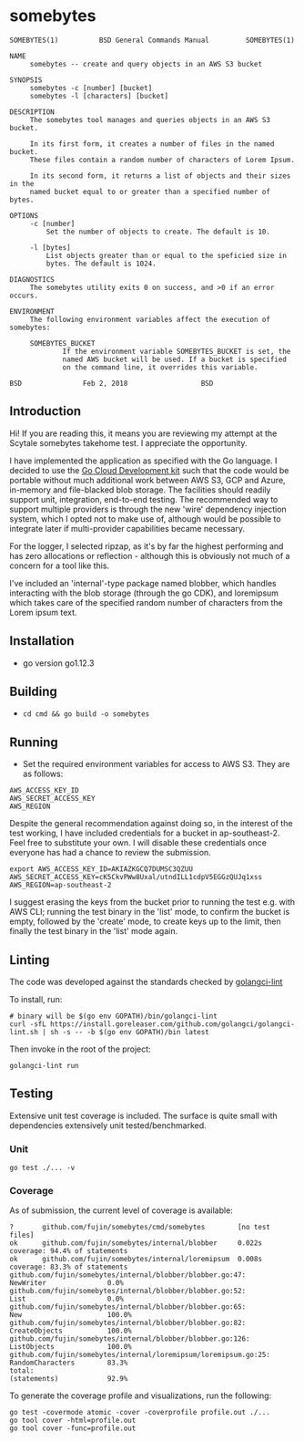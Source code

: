 # somebytes

```
SOMEBYTES(1)		  BSD General Commands Manual		  SOMEBYTES(1)

NAME
     somebytes -- create and query objects in an AWS S3 bucket

SYNOPSIS
     somebytes -c [number] [bucket]
     somebytes -l [characters] [bucket]

DESCRIPTION
     The somebytes tool manages and queries objects in an AWS S3 bucket.

     In its first form, it creates a number of files in the named bucket.
     These files contain a random number of characters of Lorem Ipsum.

     In its second form, it returns a list of objects and their sizes in the
     named bucket equal to or greater than a specified number of bytes.

OPTIONS
     -c [number]
	     Set the number of objects to create. The default is 10.

     -l [bytes]
	     List objects greater than or equal to the speficied size in
	     bytes. The default is 1024.

DIAGNOSTICS
     The somebytes utility exits 0 on success, and >0 if an error occurs.

ENVIRONMENT
     The following environment variables affect the execution of somebytes:

     SOMEBYTES_BUCKET
		     If the environment variable SOMEBYTES_BUCKET is set, the
		     named AWS bucket will be used. If a bucket is specified
		     on the command line, it overrides this variable.

BSD				  Feb 2, 2018				   BSD
```

## Introduction

Hi! If you are reading this, it means you are reviewing my attempt at the Scytale somebytes takehome test. I appreciate the opportunity.

I have implemented the application as specified with the Go language. I decided to use the [Go
Cloud Development kit](https://gocloud.dev/) such that the code would be portable without much additional work between
AWS S3, GCP and Azure, in-memory and file-blacked blob storage. The facilities should readily support unit, integration, end-to-end testing. The recommended way to support multiple providers is through the new 'wire' dependency injection system, which I opted not to make use of, although would be possible to integrate later if multi-provider capabilities became necessary.

For the logger, I selected ripzap, as it's by far the highest performing and has zero allocations or reflection - although this is obviously not much of a concern for a tool like this.

I've included an 'internal'-type package named blobber, which handles interacting with the blob storage (through the go CDK), and loremipsum which takes care of the specified random number of characters from the Lorem ipsum text.

## Installation

- go version go1.12.3

## Building

- `cd cmd && go build -o somebytes`

## Running
- Set the required environment variables for access to AWS S3. They are as follows:
```
AWS_ACCESS_KEY_ID
AWS_SECRET_ACCESS_KEY
AWS_REGION
```

Despite the general recommendation against doing so, in the interest of the test working, I have included credentials for a bucket in ap-southeast-2. Feel free to substitute your own. I will disable these credentials once everyone has had a chance to review the submission.
```
export AWS_ACCESS_KEY_ID=AKIAZKGCQ7DUMSC3QZUU AWS_SECRET_ACCESS_KEY=cK5CkvPWw8Uxal/utndILL1cdpV5EGGzQUJq1xss AWS_REGION=ap-southeast-2
```

I suggest erasing the keys from the bucket prior to running the test e.g. with AWS CLI; running the test binary in the 'list' mode, to confirm the bucket is empty, followed by the 'create' mode, to create keys up to the limit, then finally the test binary in the 'list' mode again.

## Linting
The code was developed against the standards checked by [golangci-lint](https://golangci.com/)

To install, run:
```
# binary will be $(go env GOPATH)/bin/golangci-lint
curl -sfL https://install.goreleaser.com/github.com/golangci/golangci-lint.sh | sh -s -- -b $(go env GOPATH)/bin latest
```

Then invoke in the root of the project:
```
golangci-lint run
```

## Testing
Extensive unit test coverage is included. The surface is quite small with dependencies extensively unit tested/benchmarked.

### Unit
```
go test ./... -v
```

### Coverage
As of submission, the current level of coverage is available:
```
?       github.com/fujin/somebytes/cmd/somebytes        [no test files]
ok      github.com/fujin/somebytes/internal/blobber     0.022s  coverage: 94.4% of statements
ok      github.com/fujin/somebytes/internal/loremipsum  0.008s  coverage: 83.3% of statements
github.com/fujin/somebytes/internal/blobber/blobber.go:47:              NewWriter               0.0%
github.com/fujin/somebytes/internal/blobber/blobber.go:52:              List                    0.0%
github.com/fujin/somebytes/internal/blobber/blobber.go:65:              New                     100.0%
github.com/fujin/somebytes/internal/blobber/blobber.go:82:              CreateObjects           100.0%
github.com/fujin/somebytes/internal/blobber/blobber.go:126:             ListObjects             100.0%
github.com/fujin/somebytes/internal/loremipsum/loremipsum.go:25:        RandomCharacters        83.3%
total:                                                                  (statements)            92.9%
```

To generate the coverage profile and visualizations, run the following:
```
go test -covermode atomic -cover -coverprofile profile.out ./...
go tool cover -html=profile.out
go tool cover -func=profile.out
```
